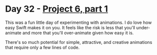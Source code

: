 # Day 32 - [Project 6, part 1](https://www.hackingwithswift.com/100/swiftui/32)

This was a fun little day of experimenting with animations. I do love how easy Swift makes it on you. It feels like the risk is less that you'll under-animate and more that you'll over-animate given how easy it is.

There's so much potential for simple, attractive, and creative animations that require only a few lines of code.

